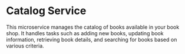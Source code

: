 # Catalog Service

This microservice manages the catalog of books available in your book shop. 
It handles tasks such as adding new books, updating book information, retrieving 
book details, and searching for books based on various criteria.